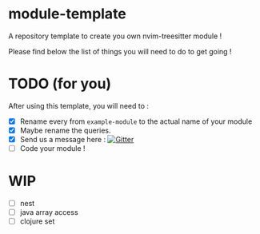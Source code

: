 # module-template
A repository template to create you own nvim-treesitter module !

Please find below the list of things you will need to do to get going !

# TODO (for you)
After using this template, you will need to :
 - [x] Rename every from `example-module` to the actual name of your module
 - [x] Maybe rename the queries.
 - [x] Send us a message here : [![Gitter](https://badges.gitter.im/nvim-treesitter/community.svg)](https://gitter.im/nvim-treesitter/community?utm_source=badge&utm_medium=badge&utm_campaign=pr-badge)
 - [ ] Code your module !

# WIP

 - [ ] nest
 - [ ] java array access
 - [ ] clojure set

